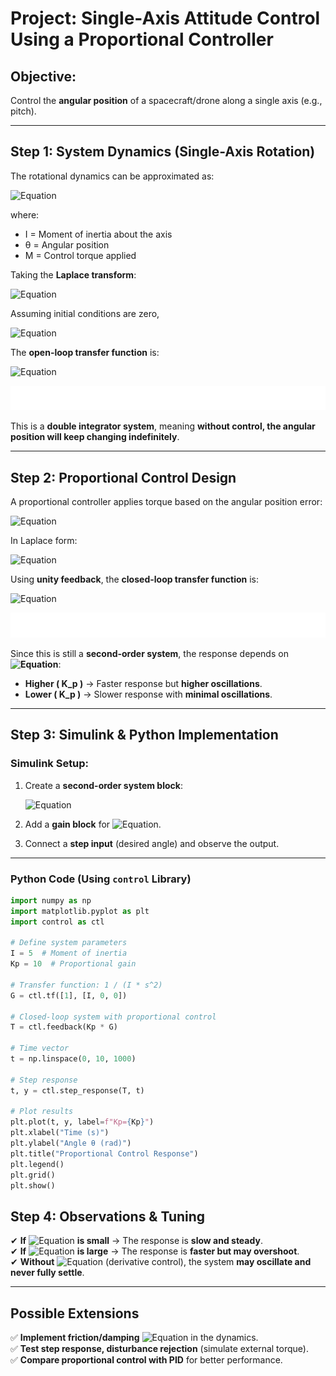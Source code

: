 # **Project: Single-Axis Attitude Control Using a Proportional Controller**

## **Objective:**  
Control the **angular position** of a spacecraft/drone along a single axis (e.g., pitch).  

---

## **Step 1: System Dynamics (Single-Axis Rotation)**  
The rotational dynamics can be approximated as:

![Equation](https://quicklatex.com/cache3/d8/ql_b2299087ca63642a93e8ad7b3f59acd8_l3.png)


where:  
- I  = Moment of inertia about the axis  
- θ = Angular position  
- M  = Control torque applied  

Taking the **Laplace transform**:  

![Equation](https://quicklatex.com/cache3/3f/ql_94ecbde34f065dd8e45fbfbb276a2d3f_l3.png)

Assuming initial conditions are zero,

![Equation](https://quicklatex.com/cache3/66/ql_511bf8f0c921630b16c4939c9bcf6566_l3.png)

The **open-loop transfer function** is:

![Equation](https://quicklatex.com/cache3/51/ql_466f397dcf6761de153201f098199d51_l3.png)

![Image](https://github.com/abhx7/Control-Systems/blob/main/Simple%20Projects%20-%20Control%20Systems/BasicController-OpenLoopBD.png)

This is a **double integrator system**, meaning **without control, the angular position will keep changing indefinitely**.  

---

## **Step 2: Proportional Control Design**  
A proportional controller applies torque based on the angular position error:

![Equation](https://quicklatex.com/cache3/ed/ql_92ef34dac90e5c774e599b60ddfb67ed_l3.png)

In Laplace form:

![Equation](https://quicklatex.com/cache3/33/ql_e8f86c9ddeea56e236290312906ab933_l3.png)

Using **unity feedback**, the **closed-loop transfer function** is:

![Equation](https://quicklatex.com/cache3/4d/ql_eafb61a1ad97634c1346066d1aee404d_l3.png)

![Image](https://github.com/abhx7/Control-Systems/blob/main/Simple%20Projects%20-%20Control%20Systems/BasicController-ClosedLoopBD.png)

Since this is still a **second-order system**, the response depends on **![Equation](https://quicklatex.com/cache3/97/ql_472657be04f1eaed46d63aa1534c2397_l3.png)**:  
- **Higher \( K_p \)** → Faster response but **higher oscillations**.  
- **Lower \( K_p \)** → Slower response with **minimal oscillations**.  

---

## **Step 3: Simulink & Python Implementation**  

### **Simulink Setup:**  
1. Create a **second-order system block**:  

   ![Equation](https://quicklatex.com/cache3/c7/ql_ca82c0e253f56da8ce1a3598db68a7c7_l3.png)

2. Add a **gain block** for ![Equation](https://quicklatex.com/cache3/97/ql_472657be04f1eaed46d63aa1534c2397_l3.png).  
3. Connect a **step input** (desired angle) and observe the output.  

---

### **Python Code (Using `control` Library)**  

```python
import numpy as np
import matplotlib.pyplot as plt
import control as ctl

# Define system parameters
I = 5  # Moment of inertia
Kp = 10  # Proportional gain

# Transfer function: 1 / (I * s^2)
G = ctl.tf([1], [I, 0, 0])

# Closed-loop system with proportional control
T = ctl.feedback(Kp * G)

# Time vector
t = np.linspace(0, 10, 1000)

# Step response
t, y = ctl.step_response(T, t)

# Plot results
plt.plot(t, y, label=f"Kp={Kp}")
plt.xlabel("Time (s)")
plt.ylabel("Angle θ (rad)")
plt.title("Proportional Control Response")
plt.legend()
plt.grid()
plt.show()
```

## Step 4: Observations & Tuning
✔ **If** ![Equation](https://quicklatex.com/cache3/97/ql_472657be04f1eaed46d63aa1534c2397_l3.png) **is small** → The response is **slow and steady**.  
✔ **If** ![Equation](https://quicklatex.com/cache3/97/ql_472657be04f1eaed46d63aa1534c2397_l3.png) **is large** → The response is **faster but may overshoot**.  
✔ **Without** ![Equation](https://quicklatex.com/cache3/4a/ql_16700456c6d1465a43e0426f2e9bc54a_l3.png) (derivative control), the system **may oscillate and never fully settle**.  

---

## Possible Extensions
✅ **Implement friction/damping** ![Equation](https://quicklatex.com/cache3/76/ql_a0619f4555f93c31dd585aa1c54b3c76_l3.png) in the dynamics.  
✅ **Test step response, disturbance rejection** (simulate external torque).  
✅ **Compare proportional control with PID** for better performance.  


